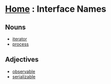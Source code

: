 # [Home][1] : Interface Names

## Nouns

  - [iterator](iterator.md)
  - [process](process.md)
  
## Adjectives

  - [observable](observable.md)
  - [serializable](serializable.md)

[1]: ../../README.md

